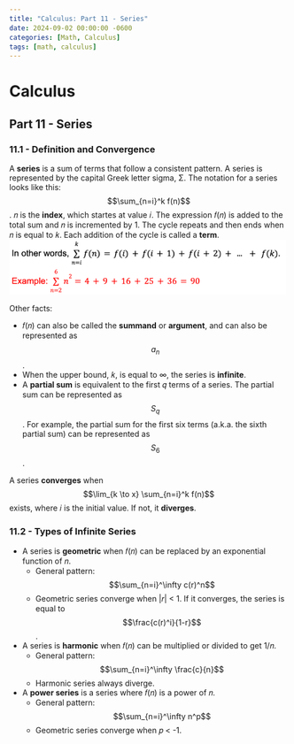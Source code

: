 ```yaml
---
title: "Calculus: Part 11 - Series"
date: 2024-09-02 00:00:00 -0600
categories: [Math, Calculus]
tags: [math, calculus]
---
```

<script type="text/javascript" id="MathJax-script" async
  src="https://cdn.jsdelivr.net/npm/mathjax@3/es5/tex-mml-chtml.js">
</script>

# Calculus
## Part 11 - Series

### 11.1 - Definition and Convergence

A **series** is a sum of terms that follow a consistent pattern. A series is represented by the capital Greek letter sigma, Σ. The notation for a series looks like this:
$$\sum_{n=i}^k f(n)$$.
𝑛 is the **index**, which startes at value 𝑖. The expression 𝑓(𝑛) is added to the total sum and 𝑛 is incremented by 1. The cycle repeats and then ends when 𝑛 is equal to 𝑘. Each addition of the cycle is called a **term**.
<img src="/images/calc-11-example.png" alt="Example of a series" width="500"/>

Other facts:
* 𝑓(𝑛) can also be called the **summand** or **argument**, and can also be represented as 
$$a_n$$.
* When the upper bound, 𝑘, is equal to ∞, the series is **infinite**.
* A **partial sum** is equivalent to the first 𝑞 terms of a series. The partial sum can be represented as 
$$S_q$$. For example, the partial sum for the first six terms (a.k.a. the sixth partial sum) can be represented as $$S_6$$.

A series **converges** when $$\lim_{k \to x} \sum_{n=i}^k f(n)$$ exists, where 𝑖 is the initial value. If not, it **diverges**.
### 11.2 - Types of Infinite Series
* A series is **geometric** when 𝑓(𝑛) can be replaced by an exponential function of 𝑛.
  * General pattern: $$\sum_{n=i}^\infty c(r)^n$$
  * Geometric series converge when |𝑟| < 1. If it converges, the series is equal to $$\frac{c(r)^i}{1-r}$$.
* A series is **harmonic** when 𝑓(𝑛) can be multiplied or divided to get 1/𝑛.
  * General pattern: $$\sum_{n=i}^\infty \frac{c}{n}$$
  * Harmonic series always diverge.
* A **power series** is a series where 𝑓(𝑛) is a power of 𝑛.
  * General pattern: $$\sum_{n=i}^\infty n^p$$
  * Geometric series converge when 𝑝 < -1.

